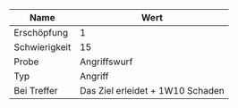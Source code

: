
| Name          | Wert                             |
| ------------- | -------------------------------- |
| Erschöpfung   | 1                                |
| Schwierigkeit | 15                               |
| Probe         | Angriffswurf                     |
| Typ           | Angriff                          |
| Bei Treffer   | Das Ziel erleidet + 1W10 Schaden |
